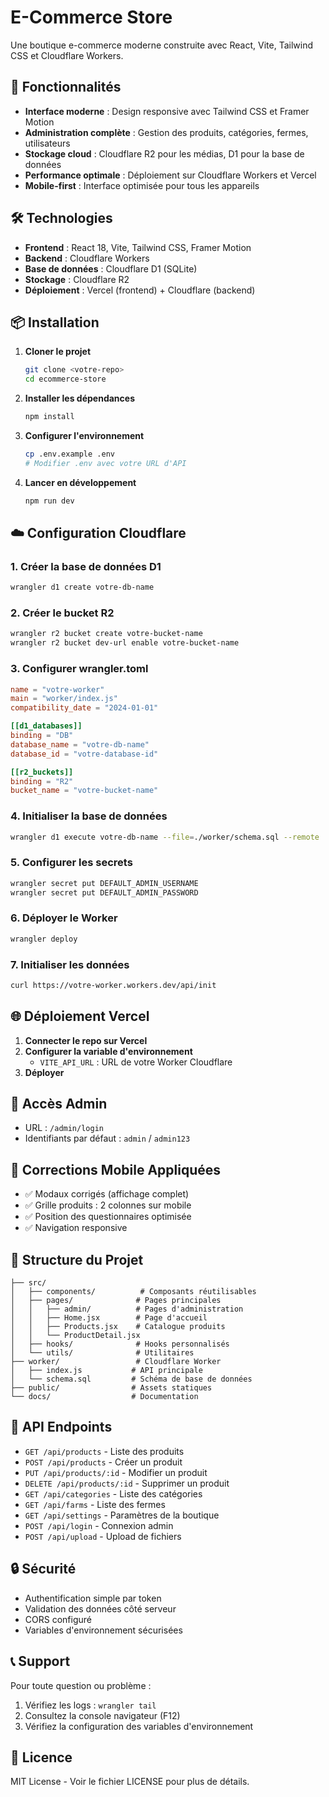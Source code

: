 # E-Commerce Store

Une boutique e-commerce moderne construite avec React, Vite, Tailwind CSS et Cloudflare Workers.

## 🚀 Fonctionnalités

- **Interface moderne** : Design responsive avec Tailwind CSS et Framer Motion
- **Administration complète** : Gestion des produits, catégories, fermes, utilisateurs
- **Stockage cloud** : Cloudflare R2 pour les médias, D1 pour la base de données
- **Performance optimale** : Déploiement sur Cloudflare Workers et Vercel
- **Mobile-first** : Interface optimisée pour tous les appareils

## 🛠️ Technologies

- **Frontend** : React 18, Vite, Tailwind CSS, Framer Motion
- **Backend** : Cloudflare Workers
- **Base de données** : Cloudflare D1 (SQLite)
- **Stockage** : Cloudflare R2
- **Déploiement** : Vercel (frontend) + Cloudflare (backend)

## 📦 Installation

1. **Cloner le projet**
   ```bash
   git clone <votre-repo>
   cd ecommerce-store
   ```

2. **Installer les dépendances**
   ```bash
   npm install
   ```

3. **Configurer l'environnement**
   ```bash
   cp .env.example .env
   # Modifier .env avec votre URL d'API
   ```

4. **Lancer en développement**
   ```bash
   npm run dev
   ```

## ☁️ Configuration Cloudflare

### 1. Créer la base de données D1

```bash
wrangler d1 create votre-db-name
```

### 2. Créer le bucket R2

```bash
wrangler r2 bucket create votre-bucket-name
wrangler r2 bucket dev-url enable votre-bucket-name
```

### 3. Configurer wrangler.toml

```toml
name = "votre-worker"
main = "worker/index.js"
compatibility_date = "2024-01-01"

[[d1_databases]]
binding = "DB"
database_name = "votre-db-name"
database_id = "votre-database-id"

[[r2_buckets]]
binding = "R2"
bucket_name = "votre-bucket-name"
```

### 4. Initialiser la base de données

```bash
wrangler d1 execute votre-db-name --file=./worker/schema.sql --remote
```

### 5. Configurer les secrets

```bash
wrangler secret put DEFAULT_ADMIN_USERNAME
wrangler secret put DEFAULT_ADMIN_PASSWORD
```

### 6. Déployer le Worker

```bash
wrangler deploy
```

### 7. Initialiser les données

```bash
curl https://votre-worker.workers.dev/api/init
```

## 🌐 Déploiement Vercel

1. **Connecter le repo sur Vercel**
2. **Configurer la variable d'environnement**
   - `VITE_API_URL` : URL de votre Worker Cloudflare
3. **Déployer**

## 👤 Accès Admin

- URL : `/admin/login`
- Identifiants par défaut : `admin` / `admin123`

## 📱 Corrections Mobile Appliquées

- ✅ Modaux corrigés (affichage complet)
- ✅ Grille produits : 2 colonnes sur mobile
- ✅ Position des questionnaires optimisée
- ✅ Navigation responsive

## 🔧 Structure du Projet

```
├── src/
│   ├── components/          # Composants réutilisables
│   ├── pages/              # Pages principales
│   │   ├── admin/          # Pages d'administration
│   │   ├── Home.jsx        # Page d'accueil
│   │   ├── Products.jsx    # Catalogue produits
│   │   └── ProductDetail.jsx
│   ├── hooks/              # Hooks personnalisés
│   └── utils/              # Utilitaires
├── worker/                 # Cloudflare Worker
│   ├── index.js           # API principale
│   └── schema.sql         # Schéma de base de données
├── public/                # Assets statiques
└── docs/                  # Documentation
```

## 🎯 API Endpoints

- `GET /api/products` - Liste des produits
- `POST /api/products` - Créer un produit
- `PUT /api/products/:id` - Modifier un produit
- `DELETE /api/products/:id` - Supprimer un produit
- `GET /api/categories` - Liste des catégories
- `GET /api/farms` - Liste des fermes
- `GET /api/settings` - Paramètres de la boutique
- `POST /api/login` - Connexion admin
- `POST /api/upload` - Upload de fichiers

## 🔒 Sécurité

- Authentification simple par token
- Validation des données côté serveur
- CORS configuré
- Variables d'environnement sécurisées

## 📞 Support

Pour toute question ou problème :
1. Vérifiez les logs : `wrangler tail`
2. Consultez la console navigateur (F12)
3. Vérifiez la configuration des variables d'environnement

## 📄 Licence

MIT License - Voir le fichier LICENSE pour plus de détails.